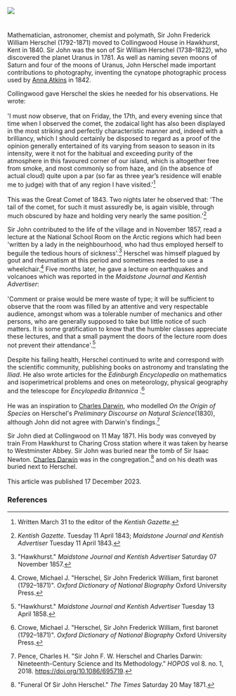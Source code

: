 <a href="https://www.kent-maps.online"><img src="https://www.kent-maps.online/juncture/ve-button.png"></a>
<param ve-config title="Sir John Herschel (1792 –1871)" author="Michelle Crowther" layout="vtl" banner="https://raw.githubusercontent.com/kent-map/images/main/banners/19c.jpg">

<param ve-entity eid="Q2744669" aliases="Hawkhurst">

#

Mathematician, astronomer, chemist and polymath, Sir John Frederick William Herschel (1792-1871) moved to Collingwood House in Hawkhurst, Kent in 1840. Sir John was the son of Sir William Herschel (1738–1822), who discovered the planet Uranus in 1781.  As well as naming seven moons of Saturn and four of the moons of Uranus, John Herschel made important contributions to photography, inventing the cynatope photographic process used by [Anna Atkins](/19c/19c-atkins-biography) in 1842. 
<param ve-image url="https://upload.wikimedia.org/wikipedia/commons/c/c3/Sir_William_Herschel_and_Caroline_Herschel._Wellcome_V0002731_%28cropped%29.jpg" label="Sir William Herschel and Caroline Herschel" license="CC BY 2.0">

Collingwood gave Herschel the skies he needed for his observations. He wrote:
<br><br>
'I must now observe, that on Friday, the 17th, and every evening since that time when I observed the comet, the zodaical light has also been displayed in the most striking and perfectly characteristic manner and, indeed with a brilliancy, which I should certainly be disposed to regard as a proof of the opinion generally entertained of its varying from season to season in its intensity, were it not for the habitual and exceeding purity of the atmosphere in this favoured corner of our island, which is altogether free from smoke, and most commonly so from haze, and (in the absence of actual cloud) quite upon a par (so far as three year’s residence will enable me to judge) with that of any region I have visited.'[^ref1] 
<br><br>
This was the Great Comet of 1843. Two nights later he observed that: 'The tail of the comet, for such it must assuredly be, is again visible, through much obscured by haze and holding very nearly the same position.'[^ref2]
<param ve-image url="https://upload.wikimedia.org/wikipedia/commons/thumb/d/de/Plaque_on_the_entrance_to_Collingwood_House_-_geograph.org.uk_-_1855675.jpg/1280px-Plaque_on_the_entrance_to_Collingwood_House_-_geograph.org.uk_-_1855675.jpg" label="Plaque on the entrance to Collingwood House" attribution="David Anstiss via Wikimedia Commons" license="CC BY-SA 2.0">
<param ve-map center="Q2744669" zoom="12">

Sir John contributed to the life of the village and in November 1857, read a lecture at the National School Room on the Arctic regions which had been 'written by a lady in the neighbourhood, who had thus employed herself to beguile the tedious hours of sickness'.[^ref3] Herschel was himself plagued by gout and rheumatism at this period and sometimes needed to use a wheelchair.[^ref4] Five months later, he gave a lecture on earthquakes and volcanoes which was reported in the _Maidstone Journal and Kentish Advertiser_:
<br><br>
'Comment or praise would be mere waste of type; it will be sufficient to observe that the room was filled by an attentive and very respectable audience, amongst whom was a tolerable number of mechanics and other persons, who are generally supposed to take but little notice of such matters. It is some gratification to know that the humbler classes appreciate these lectures, and that a small payment the doors of the lecture room does not prevent their attendance'.[^ref5]
<br><br>
Despite his failing health, Herschel continued to write and correspond with the scientific community, publishing books on astronomy and translating the _Iliad_. He also wrote articles for the _Edinburgh Encyclopedia_ on mathematics and isoperimetrical problems and ones on meteorology, physical geography and the telescope for _Encylopedia Britannica_ .[^ref6]
<br><br>
He was an inspiration to [Charles Darwin](/19c/19c-darwin-biography), who modelled _On the Origin of Species_ on Herschel's _Preliminary Discourse on Natural Science_(1830), although John did not agree with Darwin's findings.[^ref7]
<param ve-image url="https://upload.wikimedia.org/wikipedia/commons/thumb/7/7b/Sir_John_Herschel_MET_DP295233.jpg/812px-Sir_John_Herschel_MET_DP295233.jpg" label="Sir John Herschel" attribution="Julia Margaret Cameron, CC0, via Wikimedia Commons">

Sir John died at Collingwood on 11 May 1871. His body was conveyed by train From Hawkhurst to Charing Cross station where it was taken by hearse to Westminster Abbey. Sir John was buried near the tomb of Sir Isaac Newton. [Charles Darwin](/19c/19c-darwin-biography) was in the congregation.[^ref8] and on his death was buried next to Herschel.
<br><br>
This article was published 17 December 2023.
<param ve-image url="https://upload.wikimedia.org/wikipedia/commons/1/1e/Herschel%26darwin.jpg" label="Herschel and Darwin" attribution="Stanislav Kozlovskiy, via Wikimedia Commons" license="CC BY-SA 4.0">

### References

[^ref1]: Written March 31 to the editor of the _Kentish Gazette_. 
[^ref2]: _Kentish Gazette_. Tuesday 11 April 1843; _Maidstone Journal and Kentish Advertiser_ Tuesday 11 April 1843.
[^ref3]: "Hawkhurst." _Maidstone Journal and Kentish Advertiser_ Saturday 07 November 1857.
[^ref4]: Crowe, Michael J. "Herschel, Sir John Frederick William, first baronet (1792–1871)". _Oxford Dictionary of National Biography_ Oxford University Press.
[^ref5]: "Hawkhurst." _Maidstone Journal and Kentish Advertiser_ Tuesday 13 April 1858.
[^ref6]: Crowe, Michael J. "Herschel, Sir John Frederick William, first baronet (1792–1871)". _Oxford Dictionary of National Biography_ Oxford University Press.
[^ref7]: Pence, Charles H. "Sir John F. W. Herschel and Charles Darwin: Nineteenth-Century Science and Its Methodology." _HOPOS_ vol 8. no. 1, 2018. https://doi.org/10.1086/695719.
[^ref8]: "Funeral Of Sir John Herschel." _The Times_ Saturday 20 May 1871.

